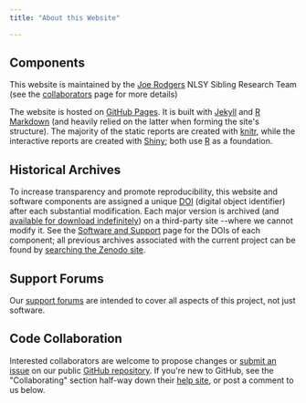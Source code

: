 ```yaml
---
title: "About this Website"

---
```


## Components
This website is maintained by the [Joe Rodgers](http://www.vanderbilt.edu/psychological_sciences/bio/joe-rodgers) NLSY Sibling Research Team (see the [collaborators](./about_collaborators.html) page for more details)

The website is hosted on [GitHub Pages](https://pages.github.com/).  It is built with [Jekyll](http://jekyllrb.com/) and [R Markdown](http://rmarkdown.rstudio.com/) (and heavily relied on the latter when forming the site's structure).  The majority of the static reports are created with  [knitr](http://yihui.name/knitr/), while the interactive reports are created with [Shiny](http://shiny.rstudio.com/); both use 
[R](http://www.r-project.org/) as a foundation.

## Historical Archives
To increase transparency and promote reproducibility, this website and software components are assigned a unique [DOI](http://www.doi.org/) (digital object identifier) after each substantial modification.  Each major version is archived (and [available for download indefinitely](https://zenodo.org/search?ln=en&p=MReportingPublic)) on a third-party site --where we cannot modify it.  See the [Software and Support](research_software_and_support.html) page for the DOIs of each component; all previous archives associated with the current project can be found by [searching the Zenodo site](https://zenodo.org/search?ln=en&p=NlsyLinks).

## Support Forums
Our [support forums](https://r-forge.r-project.org/forum/?group_id=1330/) are intended to cover all aspects of this project, not just software.

## Code Collaboration
Interested collaborators are welcome to propose changes or [submit an issue](https://github.com/LiveOak/NlsyLinks/issues) on our public [GitHub repository](https://github.com/LiveOak/NlsyLinks).  If you're new to GitHub, see the "Collaborating" section half-way down their [help site](https://help.github.com/), or post a comment to us below.
